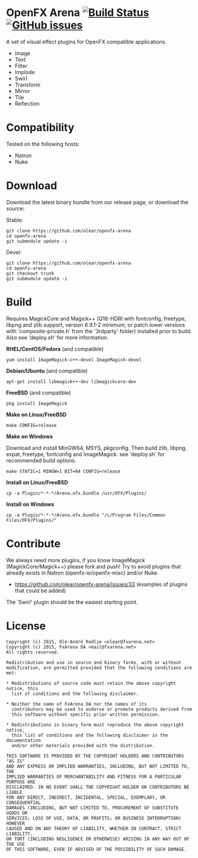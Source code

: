 OpenFX Arena [![Build Status](https://travis-ci.org/olear/openfx-arena.svg)](https://travis-ci.org/olear/openfx-arena) [![GitHub issues](https://img.shields.io/github/issues/olear/openfx-arena.svg)](https://github.com/olear/openfx-arena/issues)
============

A set of visual effect plugins for OpenFX compatible applications.

 * Image
  * Text
 * Filter
  * Implode
  * Swirl
 * Transform
  * Mirror
  * Tile
  * Reflection

Compatibility
=============

Tested on the following hosts:

 * Natron
 * Nuke

Download
========

Download the latest binary bundle from our release page, or download the source:

Stable:

```
git clone https://github.com/olear/openfx-arena
cd openfx-arena
git submodule update -i
```

Devel:

```
git clone https://github.com/olear/openfx-arena
cd openfx-arena
git checkout trunk
git submodule update -i
```

Build
=====

Requires MagickCore and Magick++ (Q16-HDRI with fontconfig, freetype, libpng and zlib support, version 6.9.1-2 minimum, or patch lower versions with 'composite-private.h' from the '3rdparty' folder) installed prior to build. Also see 'deploy.sh' for more information.

**RHEL/CentOS/Fedora** (and compatible)
```
yum install ImageMagick-c++-devel ImageMagick-devel
```

**Debian/Ubuntu** (and compatible)
```
apt-get install libmagick++-dev libmagickcore-dev 
```

**FreeBSD** (and compatible)
```
pkg install ImageMagick
```

**Make on Linux/FreeBSD**
```
make CONFIG=release
```

**Make on Windows**

Download and install MinGW64, MSYS, pkgconfig. Then build zlib, libpng, expat, freetype, fontconfig and ImageMagick. see 'deploy.sh' for recommended build options.

```
make STATIC=1 MINGW=1 BIT=64 CONFIG=release
```

**Install on Linux/FreeBSD**
```
cp -a Plugin/*-*-*/Arena.ofx.bundle /usr/OFX/Plugins/
```

**Install on Windows**
```
cp -a Plugin/*-*-*/Arena.ofx.bundle "/c/Program Files/Common Files/OFX/Plugins/"
```

Contribute
==========

We always need more plugins, if you know ImageMagick (MagickCore/Magick++) please fork and push! Try to avoid plugins that already exists in Natron (openfx-io/openfx-misc) and/or Nuke.

 * https://github.com/olear/openfx-arena/issues/33 (examples of plugins that could be added)

The 'Swirl' plugin should be the easiest starting point.

License
=======
```
Copyright (c) 2015, Ole-André Rodlie <olear@fxarena.net>
Copyright (c) 2015, FxArena DA <mail@fxarena.net>
All rights reserved.

Redistribution and use in source and binary forms, with or without
modification, are permitted provided that the following conditions are met:

* Redistributions of source code must retain the above copyright notice, this
  list of conditions and the following disclaimer.

* Neither the name of FxArena DA nor the names of its
  contributors may be used to endorse or promote products derived from
  this software without specific prior written permission.

* Redistributions in binary form must reproduce the above copyright notice,
  this list of conditions and the following disclaimer in the documentation
  and/or other materials provided with the distribution.

THIS SOFTWARE IS PROVIDED BY THE COPYRIGHT HOLDERS AND CONTRIBUTORS "AS IS"
AND ANY EXPRESS OR IMPLIED WARRANTIES, INCLUDING, BUT NOT LIMITED TO, THE
IMPLIED WARRANTIES OF MERCHANTABILITY AND FITNESS FOR A PARTICULAR PURPOSE ARE
DISCLAIMED. IN NO EVENT SHALL THE COPYRIGHT HOLDER OR CONTRIBUTORS BE LIABLE
FOR ANY DIRECT, INDIRECT, INCIDENTAL, SPECIAL, EXEMPLARY, OR CONSEQUENTIAL
DAMAGES (INCLUDING, BUT NOT LIMITED TO, PROCUREMENT OF SUBSTITUTE GOODS OR
SERVICES; LOSS OF USE, DATA, OR PROFITS; OR BUSINESS INTERRUPTION) HOWEVER
CAUSED AND ON ANY THEORY OF LIABILITY, WHETHER IN CONTRACT, STRICT LIABILITY,
OR TORT (INCLUDING NEGLIGENCE OR OTHERWISE) ARISING IN ANY WAY OUT OF THE USE
OF THIS SOFTWARE, EVEN IF ADVISED OF THE POSSIBILITY OF SUCH DAMAGE.
```

